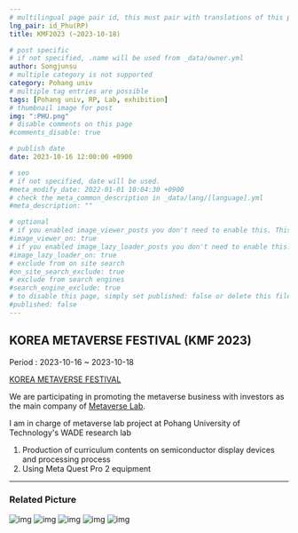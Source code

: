 ```yaml
---
# multilingual page pair id, this must pair with translations of this page. (This name must be unique)
lng_pair: id_Phu(RP)
title: KMF2023 (~2023-10-18)

# post specific
# if not specified, .name will be used from _data/owner.yml
author: Songjunsu
# multiple category is not supported
category: Pohang univ
# multiple tag entries are possible
tags: [Pohang univ, RP, Lab, exhibition]
# thumbnail image for post
img: ":PHU.png"
# disable comments on this page
#comments_disable: true

# publish date
date: 2023-10-16 12:00:00 +0900

# seo
# if not specified, date will be used.
#meta_modify_date: 2022-01-01 10:04:30 +0900
# check the meta_common_description in _data/lang/[language].yml
#meta_description: ""

# optional
# if you enabled image_viewer_posts you don't need to enable this. This is only if image_viewer_posts = false
#image_viewer_on: true
# if you enabled image_lazy_loader_posts you don't need to enable this. This is only if image_lazy_loader_posts = false
#image_lazy_loader_on: true
# exclude from on site search
#on_site_search_exclude: true
# exclude from search engines
#search_engine_exclude: true
# to disable this page, simply set published: false or delete this file
#published: false
---
```

<!-- outline-start -->
## KOREA METAVERSE FESTIVAL (KMF 2023)

Period : 2023-10-16 ~ 2023-10-18

[KOREA METAVERSE FESTIVAL](https://kmfexpo.com/)

We are participating in promoting the metaverse business with investors as the main company of [Metaverse Lab](https://www.meta-lab.or.kr/lab12).

I am in charge of metaverse lab project at Pohang University of Technology's WADE research lab
1. Production of curriculum contents on semiconductor display devices and processing process
2. Using Meta Quest Pro 2 equipment

***

### Related Picture

![img](:KMF_1.jpeg)
![img](:KMF_2.jpeg)
![img](:KMF_3.jpeg)
![img](:KMF_4.jpeg)
![img](:KMF_5.jpeg)


